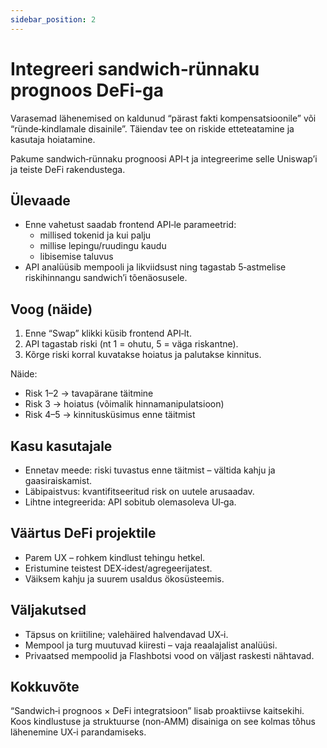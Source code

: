 ```yaml
---
sidebar_position: 2
---
```


# Integreeri sandwich‑rünnaku prognoos DeFi‑ga

Varasemad lähenemised on kaldunud “pärast fakti kompensatsioonile” või “ründe‑kindlamale disainile”. Täiendav tee on riskide etteteatamine ja kasutaja hoiatamine.  

Pakume sandwich‑rünnaku prognoosi API‑t ja integreerime selle Uniswap’i ja teiste DeFi rakendustega.

## Ülevaade
- Enne vahetust saadab frontend API‑le parameetrid:  
  - millised tokenid ja kui palju  
  - millise lepingu/ruudingu kaudu  
  - libisemise taluvus  
- API analüüsib mempooli ja likviidsust ning tagastab 5‑astmelise riskihinnangu sandwich’i tõenäosusele.  

## Voog (näide)
1. Enne “Swap” klikki küsib frontend API‑lt.  
2. API tagastab riski (nt 1 = ohutu, 5 = väga riskantne).  
3. Kõrge riski korral kuvatakse hoiatus ja palutakse kinnitus.  

Näide:  
- Risk 1–2 → tavapärane täitmine  
- Risk 3 → hoiatus (võimalik hinnamanipulatsioon)  
- Risk 4–5 → kinnitusküsimus enne täitmist  

## Kasu kasutajale
- Ennetav meede: riski tuvastus enne täitmist – vältida kahju ja gaasiraiskamist.  
- Läbipaistvus: kvantifitseeritud risk on uutele arusaadav.  
- Lihtne integreerida: API sobitub olemasoleva UI‑ga.  

## Väärtus DeFi projektile
- Parem UX – rohkem kindlust tehingu hetkel.  
- Eristumine teistest DEX‑idest/agregeerijatest.  
- Väiksem kahju ja suurem usaldus ökosüsteemis.  

## Väljakutsed
- Täpsus on kriitiline; valehäired halvendavad UX‑i.  
- Mempool ja turg muutuvad kiiresti – vaja reaalajalist analüüsi.  
- Privaatsed mempoolid ja Flashbotsi vood on väljast raskesti nähtavad.  

## Kokkuvõte
“Sandwich‑i prognoos × DeFi integratsioon” lisab proaktiivse kaitsekihi. Koos kindlustuse ja struktuurse (non‑AMM) disainiga on see kolmas tõhus lähenemine UX‑i parandamiseks.
